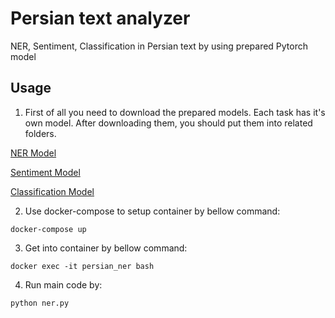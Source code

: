 # Persian text analyzer
NER, Sentiment, Classification in Persian text by using prepared Pytorch model


## Usage

1. First of all you need to download the prepared models. Each task has it's own model. After downloading them, you should put them into related folders.

[NER Model](https://foveo-video.s3.ca-central-1.amazonaws.com/stream/ner_pytorch_model.bin)

[Sentiment Model](https://foveo-video.s3.ca-central-1.amazonaws.com/stream/models/sentiment/pytorch_model.bin)

[Classification Model](https://foveo-video.s3.ca-central-1.amazonaws.com/stream/models/classification/pytorch_model.bin)

2. Use docker-compose to setup container by bellow command:
```
docker-compose up
```
3. Get into container by bellow command:
```
docker exec -it persian_ner bash
```
4. Run main code by:
```
python ner.py
```



